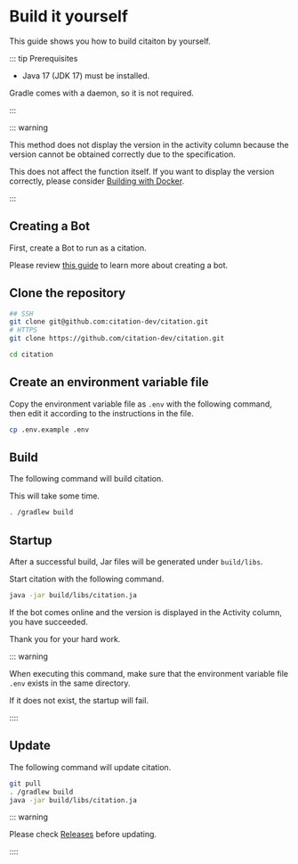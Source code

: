 # Build it yourself

This guide shows you how to build citaiton by yourself.

::: tip Prerequisites

- Java 17 (JDK 17) must be installed.

Gradle comes with a daemon, so it is not required.

:::

::: warning

This method does not display the version in the activity column because the version cannot be obtained correctly due to the specification.

This does not affect the function itself. If you want to display the version correctly, please consider [Building with Docker](docker.md).

:::

## Creating a Bot

First, create a Bot to run as a citation.

Please review [this guide](create-bot.md) to learn more about creating a bot.

## Clone the repository

```sh
## SSH
git clone git@github.com:citation-dev/citation.git
# HTTPS
git clone https://github.com/citation-dev/citation.git

cd citation
```

## Create an environment variable file

Copy the environment variable file as `.env` with the following command, then edit it according to the instructions in the file.

```sh
cp .env.example .env
```

## Build

The following command will build citation.

This will take some time.

```sh
. /gradlew build
```

## Startup

After a successful build, Jar files will be generated under `build/libs`.

Start citation with the following command.

```sh
java -jar build/libs/citation.ja
```

If the bot comes online and the version is displayed in the Activity column, you have succeeded.

Thank you for your hard work.

::: warning

When executing this command, make sure that the environment variable file `.env` exists in the same directory.

If it does not exist, the startup will fail.

::::

## Update

The following command will update citation.

```sh
git pull
. /gradlew build
java -jar build/libs/citation.ja
```

::: warning

Please check [Releases](https://github.com/citation-dev/citation/releases) before updating.

::::
